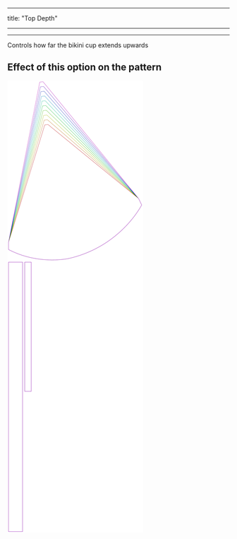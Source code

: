 - - -
title: "Top Depth"
- - -

---

Controls how far the bikini cup extends upwards

## Effect of this option on the pattern

![This image shows the effect of this option by superimposing several variants that have a different value for this option](bee_topdepth_sample.svg "Effect of this option on the pattern")
